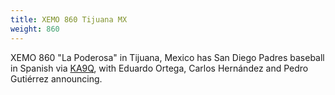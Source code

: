 ```yaml
---
title: XEMO 860 Tijuana MX
weight: 860
---
```

XEMO 860 "La Poderosa" in Tijuana, Mexico has 
San Diego Padres baseball in Spanish
via [KA9Q](http://kiwisdr.ka9q.net:8073/?f=860.00amz10),
with Eduardo Ortega, Carlos Hernández and Pedro Gutiérrez announcing.
